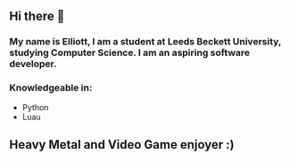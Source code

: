 ## Hi there 👋
### My name is Elliott, I am a student at Leeds Beckett University, studying Computer Science. I am an aspiring software developer.
### Knowledgeable in:
* Python
* Luau
## Heavy Metal and Video Game enjoyer :) 
